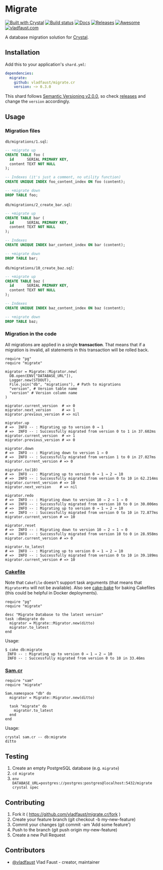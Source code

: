# Migrate

[![Built with Crystal](https://img.shields.io/badge/built%20with-crystal-000000.svg?style=flat-square)](https://crystal-lang.org/)
[![Build status](https://img.shields.io/travis/vladfaust/migrate.cr/master.svg?style=flat-square)](https://travis-ci.org/vladfaust/migrate.cr)
[![Docs](https://img.shields.io/badge/docs-available-brightgreen.svg?style=flat-square)](https://vladfaust.com/migrate.cr)
[![Releases](https://img.shields.io/github/release/vladfaust/migrate.cr.svg?style=flat-square)](https://github.com/vladfaust/migrate.cr/releases)
[![Awesome](https://github.com/vladfaust/awesome/blob/badge-flat-alternative/media/badge-flat-alternative.svg)](https://github.com/veelenga/awesome-crystal)
[![vladfaust.com](https://img.shields.io/badge/style-.com-lightgrey.svg?longCache=true&style=flat-square&label=vladfaust&colorB=0a83d8)](https://vladfaust.com)

A database migration solution for [Crystal](https://crystal-lang.org/).

## Installation

Add this to your application's `shard.yml`:

```yaml
dependencies:
  migrate:
    github: vladfaust/migrate.cr
    version: ~> 0.3.0
```

This shard follows [Semantic Versioning v2.0.0](http://semver.org/), so check [releases](https://github.com/vladfaust/core/releases) and change the `version` accordingly.

## Usage

### Migration files

`db/migrations/1.sql`:

```sql
-- +migrate up
CREATE TABLE foo (
  id      SERIAL PRIMARY KEY,
  content TEXT NOT NULL
);

-- Indexes (it's just a comment, no utility function)
CREATE UNIQUE INDEX foo_content_index ON foo (content);

-- +migrate down
DROP TABLE foo;
```

`db/migrations/2_create_bar.sql`:

```sql
-- +migrate up
CREATE TABLE bar (
  id      SERIAL PRIMARY KEY,
  content TEXT NOT NULL
);

-- Indexes
CREATE UNIQUE INDEX bar_content_index ON bar (content);

-- +migrate down
DROP TABLE bar;
```

`db/migrations/10_create_baz.sql`:

```sql
-- +migrate up
CREATE TABLE baz (
  id      SERIAL PRIMARY KEY,
  content TEXT NOT NULL
);

-- Indexes
CREATE UNIQUE INDEX baz_content_index ON baz (content);

-- +migrate down
DROP TABLE baz;
```

### Migration in the code

All migrations are applied in a single **transaction**. That means that if a migration is invalid, all statements in this transaction will be rolled back.

```crystal
require "pg"
require "migrate"

migrator = Migrate::Migrator.new(
  DB.open(ENV["DATABASE_URL"]),
  Logger.new(STDOUT),
  File.join("db", "migrations"), # Path to migrations
  "version", # Version table name
  "version" # Version column name
)

migrator.current_version  # => 0
migrator.next_version     # => 1
migrator.previous_version # => nil

migrator.up
# =>  INFO -- : Migrating up to version 0 → 1
# =>  INFO -- : Successfully migrated from version 0 to 1 in 37.602ms
migrator.current_version  # => 1
migrator.previous_version # => 0

migrator.down
# =>  INFO -- : Migrating down to version 1 → 0
# =>  INFO -- : Successfully migrated from version 1 to 0 in 27.027ms
migrator.current_version # => 0

migrator.to(10)
# =>  INFO -- : Migrating up to version 0 → 1 → 2 → 10
# =>  INFO -- : Successfully migrated from version 0 to 10 in 62.214ms
migrator.current_version # => 10
migrator.next_version    # => nil

migrator.redo
# =>  INFO -- : Migrating down to version 10 → 2 → 1 → 0
# =>  INFO -- : Successfully migrated from version 10 to 0 in 30.006ms
# =>  INFO -- : Migrating up to version 0 → 1 → 2 → 10
# =>  INFO -- : Successfully migrated from version 0 to 10 in 72.877ms
migrator.current_version # => 10

migrator.reset
# =>  INFO -- : Migrating down to version 10 → 2 → 1 → 0
# =>  INFO -- : Successfully migrated from version 10 to 0 in 28.958ms
migrator.current_version # => 0

migrator.to_latest
# =>  INFO -- : Migrating up to version 0 → 1 → 2 → 10
# =>  INFO -- : Successfully migrated from version 0 to 10 in 39.189ms
migrator.current_version # => 10
```

### [Cakefile](https://github.com/axvm/cake)

Note that `Cakefile` doesn't support task arguments (that means that `Migrator#to` will not be available). Also see [cake-bake](https://github.com/vladfaust/cake-bake.cr) for baking Cakefiles (this could be helpful in Docker deployments).

```crystal
require "pg"
require "migrate"

desc "Migrate Database to the latest version"
task :dbmigrate do
  migrator = Migrate::Migrator.new(ditto)
  migrator.to_latest
end
```

Usage:

```
$ cake db:migrate
 INFO -- : Migrating up to version 0 → 1 → 2 → 10
 INFO -- : Successfully migrated from version 0 to 10 in 33.46ms
```

### [Sam.cr](https://github.com/imdrasil/sam.cr)

```crystal
require "sam"
require "migrate"

Sam.namespace "db" do
  migrator = Migrate::Migrator.new(ditto)

  task "migrate" do
    migrator.to_latest
  end
end
```

Usage:

```
crystal sam.cr -- db:migrate
ditto
```

## Testing

1. Create an empty PostgreSQL database (e.g. `migrate`)
2. `cd migrate`
3. `env DATABASE_URL=postgres://postgres:postgres@localhost:5432/migrate crystal spec`

## Contributing

1. Fork it ( https://github.com/vladfaust/migrate.cr/fork )
2. Create your feature branch (git checkout -b my-new-feature)
3. Commit your changes (git commit -am 'Add some feature')
4. Push to the branch (git push origin my-new-feature)
5. Create a new Pull Request

## Contributors

- [@vladfaust](https://github.com/vladfaust) Vlad Faust - creator, maintainer
